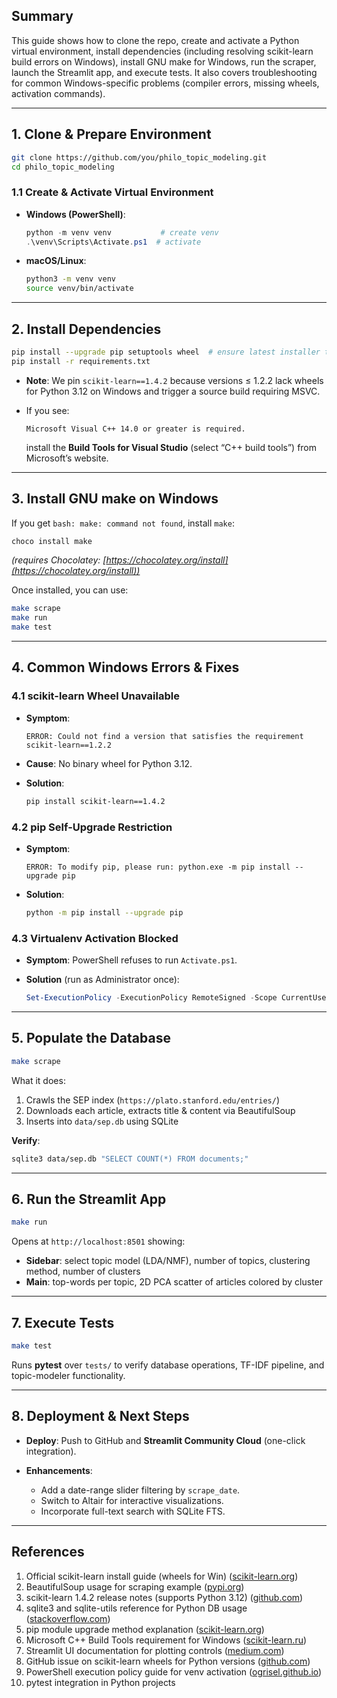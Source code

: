 ## Summary

This guide shows how to clone the repo, create and activate a Python virtual environment, install dependencies (including resolving scikit-learn build errors on Windows), install GNU make for Windows, run the scraper, launch the Streamlit app, and execute tests. It also covers troubleshooting for common Windows-specific problems (compiler errors, missing wheels, activation commands).

---

## 1. Clone & Prepare Environment

```bash
git clone https://github.com/you/philo_topic_modeling.git
cd philo_topic_modeling
```

### 1.1 Create & Activate Virtual Environment

* **Windows (PowerShell)**:

  ```powershell
  python -m venv venv           # create venv
  .\venv\Scripts\Activate.ps1  # activate
  ```

* **macOS/Linux**:

  ```bash
  python3 -m venv venv
  source venv/bin/activate
  ```

---

## 2. Install Dependencies

```bash
pip install --upgrade pip setuptools wheel  # ensure latest installer tools
pip install -r requirements.txt
```

* **Note**: We pin `scikit-learn==1.4.2` because versions ≤ 1.2.2 lack wheels for Python 3.12 on Windows and trigger a source build requiring MSVC.
* If you see:

  ```
  Microsoft Visual C++ 14.0 or greater is required.
  ```

  install the **Build Tools for Visual Studio** (select “C++ build tools”) from Microsoft’s website.

---

## 3. Install GNU make on Windows

If you get `bash: make: command not found`, install `make`:

```powershell
choco install make
```

*(requires Chocolatey: [https://chocolatey.org/install](https://chocolatey.org/install))*

Once installed, you can use:

```bash
make scrape
make run
make test
```

---

## 4. Common Windows Errors & Fixes

### 4.1 scikit-learn Wheel Unavailable

* **Symptom**:

  ```
  ERROR: Could not find a version that satisfies the requirement scikit-learn==1.2.2
  ```

* **Cause**: No binary wheel for Python 3.12.
* **Solution**:

  ```bash
  pip install scikit-learn==1.4.2
  ```

### 4.2 pip Self-Upgrade Restriction

* **Symptom**:

  ```
  ERROR: To modify pip, please run: python.exe -m pip install --upgrade pip
  ```

* **Solution**:

  ```bash
  python -m pip install --upgrade pip
  ```

### 4.3 Virtualenv Activation Blocked

* **Symptom**: PowerShell refuses to run `Activate.ps1`.
* **Solution** (run as Administrator once):

  ```powershell
  Set-ExecutionPolicy -ExecutionPolicy RemoteSigned -Scope CurrentUser
  ```

---

## 5. Populate the Database

```bash
make scrape
```

What it does:

1. Crawls the SEP index (`https://plato.stanford.edu/entries/`)
2. Downloads each article, extracts title & content via BeautifulSoup
3. Inserts into `data/sep.db` using SQLite

**Verify**:

```bash
sqlite3 data/sep.db "SELECT COUNT(*) FROM documents;"
```

---

## 6. Run the Streamlit App

```bash
make run
```

Opens at `http://localhost:8501` showing:

* **Sidebar**: select topic model (LDA/NMF), number of topics, clustering method, number of clusters
* **Main**: top-words per topic, 2D PCA scatter of articles colored by cluster

---

## 7. Execute Tests

```bash
make test
```

Runs **pytest** over `tests/` to verify database operations, TF-IDF pipeline, and topic-modeler functionality.

---

## 8. Deployment & Next Steps

* **Deploy**: Push to GitHub and **Streamlit Community Cloud** (one-click integration).
* **Enhancements**:

  * Add a date-range slider filtering by `scrape_date`.
  * Switch to Altair for interactive visualizations.
  * Incorporate full-text search with SQLite FTS.

---

## References

1. Official scikit-learn install guide (wheels for Win) ([scikit-learn.org][1])
2. BeautifulSoup usage for scraping example ([pypi.org][8])
3. scikit-learn 1.4.2 release notes (supports Python 3.12) ([github.com][3])
4. sqlite3 and sqlite-utils reference for Python DB usage ([stackoverflow.com][9])
5. pip module upgrade method explanation ([scikit-learn.org][6])
6. Microsoft C++ Build Tools requirement for Windows ([scikit-learn.ru][4])
7. Streamlit UI documentation for plotting controls ([medium.com][10])
8. GitHub issue on scikit-learn wheels for Python versions ([github.com][5])
9. PowerShell execution policy guide for venv activation ([ogrisel.github.io][7])
10. pytest integration in Python projects

[1]: https://scikit-learn.org/stable/install.html?utm_source=chatgpt.com "Installing scikit-learn"
[3]: https://github.com/scikit-learn/scikit-learn/releases?utm_source=chatgpt.com "Releases · scikit-learn/scikit-learn - GitHub"
[4]: https://scikit-learn.ru/stable/developers/advanced_installation.html?utm_source=chatgpt.com "Installing the development version of scikit-learn"
[5]: https://github.com/scikit-learn/scikit-learn/issues/29973?utm_source=chatgpt.com "Cannot install sklearn >=1.5 on windows with python 3.13 #29973"
[6]: https://scikit-learn.org/stable/developers/advanced_installation.html?utm_source=chatgpt.com "Installing the development version of scikit-learn"
[7]: https://ogrisel.github.io/scikit-learn.org/sklearn-tutorial/install.html?utm_source=chatgpt.com "1. Installing scikit-learn - GitHub Pages"
[8]: https://pypi.org/project/scikit-learn/?utm_source=chatgpt.com "scikit-learn - PyPI"
[9]: https://stackoverflow.com/questions/59974146/installing-an-old-version-of-scikit-learn?utm_source=chatgpt.com "Installing an old version of scikit-learn - Stack Overflow"
[10]: https://medium.com/%406unpnp/install-scikit-learn-d58f1415962d?utm_source=chatgpt.com "Install scikit-learn. Hopefully a happy first step to machine… - Medium"
